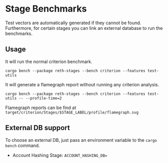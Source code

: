 # Stage Benchmarks

Test vectors are automatically generated if they cannot be found. Furthermore, for certain stages you can link an external database to run the benchmarks.

## Usage

It will run the normal criterion benchmark.
```
cargo bench --package reth-stages --bench criterion --features test-utils
```

It will generate a flamegraph report without running any criterion analysis.
```
cargo bench --package reth-stages --bench criterion --features test-utils -- --profile-time=2
```
Flamegraph reports can be find at `target/criterion/Stages/$STAGE_LABEL/profile/flamegraph.svg` 


## External DB support
To choose an external DB, just pass an environment variable to the `cargo bench` command.

* Account Hashing Stage: `ACCOUNT_HASHING_DB=`